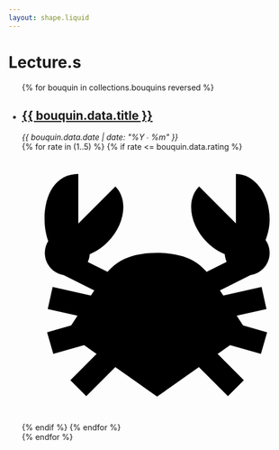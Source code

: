 ```yaml
---
layout: shape.liquid
---
```


<h1 class="home">Lecture.s</h1>
<ul>
{% for bouquin in collections.bouquins reversed %}
<li>
<div class="title"><h2><a href="{{ bouquin.url }}">{{ bouquin.data.title }}</a></h2></div>
<div class="date">
<em>{{ bouquin.data.date | date: "%Y ∙ %m" }}</em>
</div>
  <div class="rating-system">
{% for rate in (1..5) %}
{% if rate <= bouquin.data.rating %}
<svg xmlns="http://www.w3.org/2000/svg" viewBox="0 0 24 24">
<path d="M 5 2 C 3 2 2 3.79 2 6 C 2 6.714 2.1151719 7.3731719 2.3261719 7.9511719 C 2.1371719 8.2561719 2.0234375 8.614 2.0234375 9 C 2.0234375 9.9930265 2.7488075 10.810112 3.6972656 10.966797 L 6.421875 12.330078 C 6.3068855 12.500267 6.242417 12.589245 6.1152344 12.779297 L 2.7167969 12.023438 L 2.2832031 13.976562 L 4.9296875 14.564453 C 4.7342734 14.861335 4.5447931 15.147716 4.3613281 15.427734 L 2.2246094 16.039062 L 2.7753906 17.960938 L 5.5136719 17.177734 C 5.8648164 17.426143 6.2558914 17.70066 6.625 17.960938 L 4.2929688 20.292969 L 5.7070312 21.707031 L 8.2871094 19.126953 C 9.5737581 20.030856 10.74685 20.864872 12 21.740234 C 13.25315 20.864872 14.426242 20.030856 15.712891 19.126953 L 18.292969 21.707031 L 19.707031 20.292969 L 17.375 17.960938 C 17.744109 17.70066 18.135184 17.426143 18.486328 17.177734 L 21.224609 17.960938 L 21.775391 16.039062 L 19.638672 15.427734 C 19.455207 15.147716 19.265727 14.861335 19.070312 14.564453 L 21.716797 13.976562 L 21.283203 12.023438 L 17.884766 12.779297 C 17.757583 12.589245 17.693115 12.500267 17.578125 12.330078 L 20.296875 10.970703 C 21.25955 10.826164 22 10.003116 22 9 C 22 8.574 21.863719 8.1804688 21.636719 7.8554688 C 21.861719 7.3004688 22 6.676 22 6 C 22 3.79 20.66 2 19 2 L 19 6.3789062 L 15.732422 3.1113281 C 14.558422 4.2853281 14.876453 6.4975469 16.439453 8.0605469 C 16.918453 8.5395469 17.459719 8.8840937 18.011719 9.1210938 C 18.026258 9.3587211 18.085952 9.584676 18.175781 9.7929688 L 16.396484 10.683594 C 15.76751 9.9421213 14.623093 9 12 9 C 9.3769068 9 8.2324898 9.9421213 7.6035156 10.683594 L 5.84375 9.8027344 C 5.9360829 9.5917535 5.9967249 9.3626106 6.0117188 9.1210938 C 6.5637187 8.8840937 7.1049844 8.5395469 7.5839844 8.0605469 C 9.1469844 6.4975469 9.4659688 4.2853281 8.2929688 3.1113281 L 5 6.4023438 L 5 2 z"></path>
</svg>
{% endif %}
{% endfor %}
</div>
</li>
{% endfor %}
</ul>
